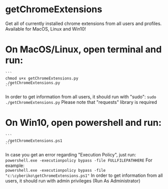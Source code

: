 # getChromeExtensions
  Get all of currently installed chrome extensions from all users and profiles.
  Available for MacOS, Linux and Win10!

# On MacOS/Linux, open terminal and run:
    ```
  	chmod u+x getChromeExtensions.py
  	./getChromeExtensions.py
    ```
  In order to get information from all users, it should run with "sudo":
    ```
  	sudo ./getChromeExtensions.py
    ```
    <bold>Please note that "requests" library is required</bold></br>
    
# On Win10, open powershell and run:
    ```
    ./getChromeExtensions.ps1
    ```
  In case you get an error regarding "Execution Policy", just run:</br>
    ```
    powershell.exe -executionpolicy bypass -file FULLFILEPATHHERE
    ```
  For example:</br>
    ```
    powershell.exe -executionpolicy bypass -file "c:\cyberiko\getChromeExtensions.ps1"
    ```
  In order to get information from all users, it should run with admin privileges (Run As Administrator) 
  


